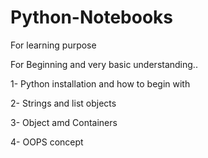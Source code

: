 # Python-Notebooks
For learning purpose

For Beginning and very basic understanding..

1- Python installation and how to begin with

2- Strings and list objects

3- Object amd Containers

4- OOPS concept
